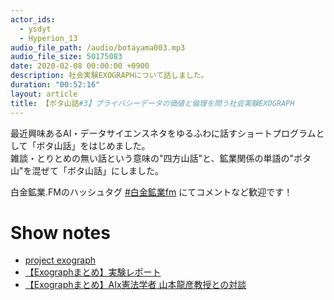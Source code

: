 ```yaml
---
actor_ids:
  - ysdyt
  - Hyperion_13
audio_file_path: /audio/botayama003.mp3
audio_file_size: 50175083
date: 2020-02-08 00:00:00 +0900
description: 社会実験EXOGRAPHについて話しました。
duration: "00:52:16"
layout: article
title: 【ボタ山話#3】プライバシーデータの価値と倫理を問う社会実験EXOGRAPH
---
```

最近興味あるAI・データサイエンスネタをゆるふわに話すショートプログラムとして「ボタ山話」をはじめました。  
雑談・とりとめの無い話という意味の"四方山話"と、鉱業関係の単語の"ボタ山"を混ぜて「ボタ山話」にしました。

白金鉱業.FMのハッシュタグ [#白金鉱業fm](https://twitter.com/search?q=%23%E7%99%BD%E9%87%91%E9%89%B1%E6%A5%ADfm&src=typed_query) にてコメントなど歓迎です！

# Show notes

- [project exograph](https://exograph.plasma.inc/)
- [【Exographまとめ】実験レポート](https://note.com/hirokie/n/n322424499a57)
- [【Exographまとめ】AIx憲法学者 山本龍彦教授との対談](https://note.com/hirokie/n/nc6f46d0c3877)
